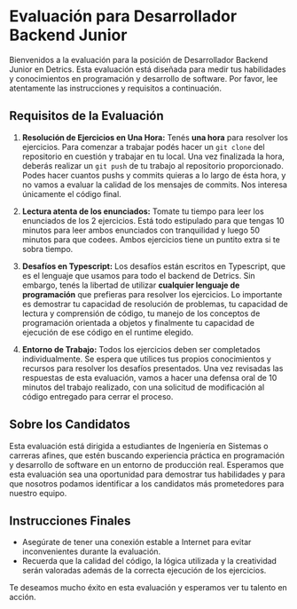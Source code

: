 
# Evaluación para Desarrollador Backend Junior

Bienvenidos a la evaluación para la posición de Desarrollador Backend Junior en Detrics. Esta evaluación está diseñada para medir tus habilidades y conocimientos en programación y desarrollo de software. Por favor, lee atentamente las instrucciones y requisitos a continuación.

## Requisitos de la Evaluación

1. **Resolución de Ejercicios en Una Hora:** Tenés **una hora** para resolver los ejercicios. Para comenzar a trabajar podés hacer un `git clone` del repositorio en cuestión y trabajar en tu local. Una vez finalizada la hora, deberás realizar un `git push` de tu trabajo al repositorio proporcionado. Podes hacer cuantos pushs y commits quieras a lo largo de ésta hora, y no vamos a evaluar la calidad de los mensajes de commits. Nos interesa únicamente el código final. 

2. **Lectura atenta de los enunciados:** Tomate tu tiempo para leer los enunciados de los 2 ejercicios. Está todo estipulado para que tengas 10 minutos para leer ambos enunciados con tranquilidad y luego 50 minutos para que codees. Ambos ejercicios tiene un puntito extra si te sobra tiempo. 

3. **Desafíos en Typescript:** Los desafíos están escritos en Typescript, que es el lenguaje que usamos para todo el backend de Detrics. Sin embargo, tenés la libertad de utilizar **cualquier lenguaje de programación** que prefieras para resolver los ejercicios. Lo importante es demostrar tu capacidad de resolución de problemas, tu capacidad de lectura y comprensión de código, tu manejo de los conceptos de programación orientada a objetos y finalmente tu capacidad de ejecución de ese código en el runtime elegido.

4. **Entorno de Trabajo:** Todos los ejercicios deben ser completados individualmente. Se espera que utilices tus propios conocimientos y recursos para resolver los desafíos presentados. Una vez revisadas las respuestas de esta evaluación, vamos a hacer una defensa oral de 10 minutos del trabajo realizado, con una solicitud de modificación al código entregado para cerrar el proceso.

## Sobre los Candidatos

Esta evaluación está dirigida a estudiantes de Ingeniería en Sistemas o carreras afines, que estén buscando experiencia práctica en programación y desarrollo de software en un entorno de producción real. Esperamos que esta evaluación sea una oportunidad para demostrar tus habilidades y para que nosotros podamos identificar a los candidatos más prometedores para nuestro equipo.

## Instrucciones Finales

- Asegúrate de tener una conexión estable a Internet para evitar inconvenientes durante la evaluación.
- Recuerda que la calidad del código, la lógica utilizada y la creatividad serán valoradas además de la correcta ejecución de los ejercicios.

Te deseamos mucho éxito en esta evaluación y esperamos ver tu talento en acción.